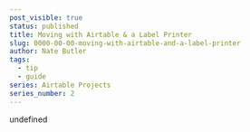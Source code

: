 ```yaml
---
post_visible: true
status: published
title: Moving with Airtable & a Label Printer
slug: 0000-00-00-moving-with-airtable-and-a-label-printer
author: Nate Butler
tags:
  - tip
  - guide
series: Airtable Projects
series_number: 2
---
```

undefined